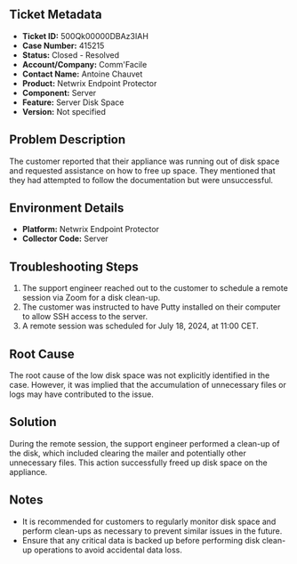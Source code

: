## Ticket Metadata
- **Ticket ID:** 500Qk00000DBAz3IAH
- **Case Number:** 415215
- **Status:** Closed - Resolved
- **Account/Company:** Comm'Facile
- **Contact Name:** Antoine Chauvet
- **Product:** Netwrix Endpoint Protector
- **Component:** Server
- **Feature:** Server Disk Space
- **Version:** Not specified

## Problem Description
The customer reported that their appliance was running out of disk space and requested assistance on how to free up space. They mentioned that they had attempted to follow the documentation but were unsuccessful.

## Environment Details
- **Platform:** Netwrix Endpoint Protector
- **Collector Code:** Server

## Troubleshooting Steps
1. The support engineer reached out to the customer to schedule a remote session via Zoom for a disk clean-up.
2. The customer was instructed to have Putty installed on their computer to allow SSH access to the server.
3. A remote session was scheduled for July 18, 2024, at 11:00 CET.

## Root Cause
The root cause of the low disk space was not explicitly identified in the case. However, it was implied that the accumulation of unnecessary files or logs may have contributed to the issue.

## Solution
During the remote session, the support engineer performed a clean-up of the disk, which included clearing the mailer and potentially other unnecessary files. This action successfully freed up disk space on the appliance.

## Notes
- It is recommended for customers to regularly monitor disk space and perform clean-ups as necessary to prevent similar issues in the future.
- Ensure that any critical data is backed up before performing disk clean-up operations to avoid accidental data loss.